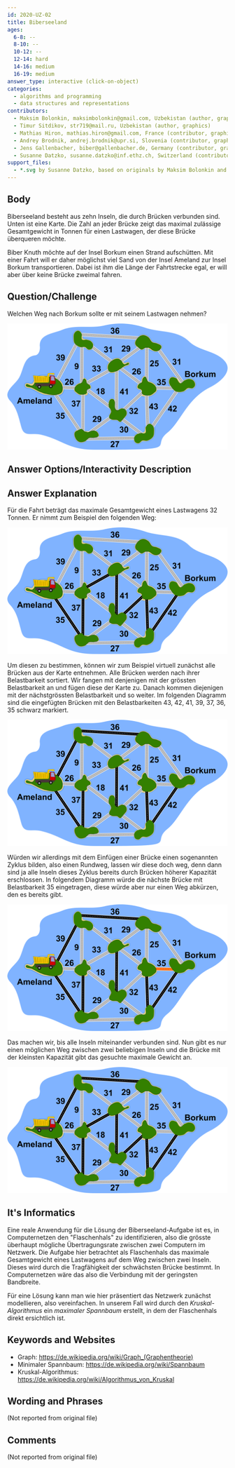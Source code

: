 ```yaml
---
id: 2020-UZ-02
title: Biberseeland
ages:
  6-8: --
  8-10: --
  10-12: --
  12-14: hard
  14-16: medium
  16-19: medium
answer_type: interactive (click-on-object)
categories:
  - algorithms and programming
  - data structures and representations
contributors:
  - Maksim Bolonkin, maksimbolonkin@gmail.com, Uzbekistan (author, graphics)
  - Timur Sitdikov, str719@mail.ru, Uzbekistan (author, graphics)
  - Mathias Hiron, mathias.hiron@gmail.com, France (contributor, graphics)
  - Andrey Brodnik, andrej.brodnik@upr.si, Slovenia (contributor, graphics)
  - Jens Gallenbacher, biber@gallenbacher.de, Germany (contributor, graphics, translation from English into German)
  - Susanne Datzko, susanne.datzko@inf.ethz.ch, Switzerland (contributor, graphics)
support_files:
  - *.svg by Susanne Datzko, based on originals by Maksim Bolonkin and Timur Sitdikov, modified by Mathias Hiron and Andrey Brodnik and Jens Gallenbacher
---
```



## Body

Biberseeland besteht aus zehn Inseln, die durch Brücken verbunden sind. Unten ist eine Karte. Die Zahl an jeder Brücke zeigt das maximal zulässige Gesamtgewicht in Tonnen für einen Lastwagen, der diese Brücke überqueren möchte.

Biber Knuth möchte auf der Insel Borkum einen Strand aufschütten. Mit einer Fahrt will er daher möglichst viel Sand von der Insel Ameland zur Insel Borkum transportieren. Dabei ist ihm die Länge der Fahrtstrecke egal, er will aber über keine Brücke zweimal fahren. 


## Question/Challenge

Welchen Weg nach Borkum sollte er mit seinem Lastwagen nehmen?

![](graphics/2020-UZ-02_taskbody-interactive-compatible.svg "Biberseeland (450px)")


## Answer Options/Interactivity Description

<!-- empty -->


## Answer Explanation

Für die Fahrt beträgt das maximale Gesamtgewicht eines Lastwagens 32 Tonnen. Er nimmt zum Beispiel den folgenden Weg:

![](graphics/2020-UZ-02_explanation1-compatible.svg "Erläuterung 1 (450px)")

Um diesen zu bestimmen, können wir zum Beispiel virtuell zunächst alle Brücken aus der Karte entnehmen. Alle Brücken werden nach ihrer Belastbarkeit sortiert. Wir fangen mit denjenigen mit der grössten Belastbarkeit an und fügen diese der Karte zu. Danach kommen diejenigen mit der nächstgrössten Belastbarkeit und so weiter. Im folgenden Diagramm sind die eingefügten Brücken mit den Belastbarkeiten 43, 42, 41, 39, 37, 36, 35 schwarz markiert.

![](graphics/2020-UZ-02_explanation2-compatible.svg "Erläuterung 2 (450px)")

Würden wir allerdings mit dem Einfügen einer Brücke einen sogenannten Zyklus bilden, also einen Rundweg, lassen wir diese doch weg, denn dann sind ja alle Inseln dieses Zyklus bereits durch Brücken höherer Kapazität erschlossen. In folgendem Diagramm würde die nächste Brücke mit Belastbarkeit 35 eingetragen, diese würde aber nur einen Weg abkürzen, den es bereits gibt.

![](graphics/2020-UZ-02_explanation3-compatible.svg "Erläuterung 3 (450px)")

Das machen wir, bis alle Inseln miteinander verbunden sind. Nun gibt es nur einen möglichen Weg zwischen zwei beliebigen Inseln und die Brücke mit der kleinsten Kapazität gibt das gesuchte maximale Gewicht an.

![](graphics/2020-UZ-02_explanation4-compatible.svg "Erläuterung 4 (450px)")


## It's Informatics

Eine reale Anwendung für die Lösung der Biberseeland-Aufgabe ist es, in Computernetzen den "Flaschenhals" zu identifizieren, also die grösste überhaupt mögliche Übertragungsrate zwischen zwei Computern im Netzwerk. Die Aufgabe hier betrachtet als Flaschenhals das maximale Gesamtgewicht eines Lastwagens auf dem Weg zwischen zwei Inseln. Dieses wird durch die Tragfähigkeit der schwächsten Brücke bestimmt. In Computernetzen wäre das also die Verbindung mit der geringsten Bandbreite.

Für eine Lösung kann man wie hier präsentiert das Netzwerk zunächst modellieren, also vereinfachen. In unserem Fall wird durch den _Kruskal-Algorithmus_ ein _maximaler Spannbaum_ erstellt, in dem der Flaschenhals direkt ersichtlich ist.


## Keywords and Websites

 - Graph: https://de.wikipedia.org/wiki/Graph_(Graphentheorie)
 - Minimaler Spannbaum: https://de.wikipedia.org/wiki/Spannbaum
 - Kruskal-Algorithmus: https://de.wikipedia.org/wiki/Algorithmus_von_Kruskal


## Wording and Phrases

(Not reported from original file)


## Comments

(Not reported from original file)
